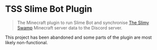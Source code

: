 # TSS Slime Bot Plugin

> The Minecraft plugin to run Slime Bot and synchronise [The Slimy Swamp](https://github.com/EsotericOrganisation/tss-website?tab=readme-ov-file#what-is-the-slimy-swamp) Minecraft server data to the Discord server.

This project has been abandoned and some parts of the plugin are most likely non-functional.
